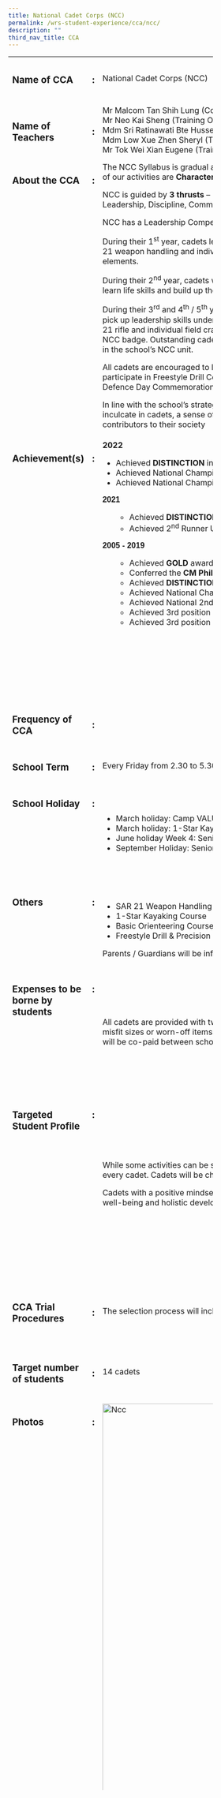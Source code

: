 ```yaml
---
title: National Cadet Corps (NCC)
permalink: /wrs-student-experience/cca/ncc/
description: ""
third_nav_title: CCA
---
```

<table style="width: 82.3343%; height: 3516px;">
<tbody>
<tr style="height: 88px;">
<td style="width: 29.6081%; height: 88px;">
<h3>Name of CCA</h3>
</td>
<td style="width: 2.90276%; height: 88px;">
<h3>:</h3>
</td>
<td style="width: 66.0377%; height: 88px;">National Cadet Corps (NCC)</td>
</tr>
<tr style="height: 123px;">
<td style="width: 29.6081%; height: 123px;">
<h3>Name of Teachers</h3>
</td>
<td style="width: 2.90276%; height: 123px;">
<h3>:</h3>
</td>
<td style="width: 66.0377%; height: 123px;"><span style="font-weight: 400;">Mr Malcom Tan Shih Lung</span> (Commanding Officer)<br>
Mr Neo Kai Sheng (Training Officer)<br>
Mdm Sri Ratinawati Bte Hussein (Training Officer)<br>
Mdm Low Xue Zhen Sheryl (Training Officer)<br>
Mr Tok Wei Xian Eugene (Training Officer)</td>
</tr>
<tr style="height: 529px;">
<td style="width: 29.6081%; height: 394px;" valign="top">
<h3>About the CCA</h3>
</td>
<td style="width: 2.90276%; height: 394px;" valign="top">
<h3>:</h3>
</td>
<td style="width: 66.0377%; height: 394px;" valign="top">The NCC Syllabus is gradual and progressive. It aims to provide a diverse range of challenging and enriching activities. The five broad objectives of our activities are <strong>Character Building, National Education, Adventurous Spirit, Leadership and Military Awareness. </strong>

NCC is guided by <strong>3 thrusts</strong> – Leadership, Fitness and Commitment to Singapore and is driven by <strong>8 core values</strong> – Loyalty to Country, Uprightness, Leadership, Discipline, Commitment &amp; Responsibility, Care for Fellow Cadets, Adventurous Spirit and Safety.

NCC has a Leadership Competency Model (LCM) that ensures cadets are equipped with sound leadership skills at the end of 4 to 5 years.

During their 1<sup>st</sup> year, cadets learn basic military knowledge and skills such as the history and role of SAF and NCC, as well as skills such as SAR 21 weapon handling and individual field crafts. NCC HQ also organises Camp FORGE to build confidence in the cadets through adventure elements.

During their 2<sup>nd</sup> year, cadets will attend another adventure camp called Camp STEEL which focuses on the value of teamwork. Cadets will also learn life skills and build up their ruggedness through other adventure activities such as Basic Orienteering Course and 1-Star Kayaking Course.

During their 3<sup>rd</sup> and 4<sup>th</sup> / 5<sup>th</sup> year, cadets will be given the opportunity to plan and execute training programmes. The aim is to allow the cadets to pick up leadership skills under the guidance of teacher officers. To ensure that the cadets can impart the necessary military knowledge on SAR 21 rifle and individual field crafts confidently, NCC conducts Specialist Assessment in which they earn the rank of third sergeant and the Army-NCC badge. Outstanding cadets will attend the Senior Specialist Leaders Course and they can look forward to becoming key appointment holders in the school’s NCC unit.

All cadets are encouraged to learn freestyle drill and precision drill movements which build teamwork and resilience. Besides having a chance to participate in Freestyle Drill Competition and Precision Drill Squad Competition, cadets also perform at school-based events such as Total Defence Day Commemoration and National Day Celebration.

In line with the school’s strategic thrust of Character Excellence, the NCC unit also embarks on meaningful service-learning project each year to inculcate in cadets, a sense of responsibility to their immediate community, and to enable them to understand that they too can become active contributors to their society</td>
</tr>
<tr style="height: 529px;">
<td style="width: 29.6081%; height: 481px;" valign="top">
<h3>Achievement(s)</h3>
</td>
<td style="width: 2.90276%; height: 481px;" valign="top">
<h3>:</h3>
</td>
<td style="width: 66.0377%; height: 481px;" valign="top"><b>2022</b>
<ul>
 	<li style="font-weight: 400;" aria-level="1"><span style="font-weight: 400;">Achieved </span><b>DISTINCTION</b><span style="font-weight: 400;"> in Unit Recognition&nbsp;</span></li>
 	<li style="font-weight: 400;" aria-level="1"><span style="font-weight: 400;">Achieved National Champion in Freestyle Exhibition Drill (FSD) Competition&nbsp;</span></li>
 	<li style="font-weight: 400;" aria-level="1"><span style="font-weight: 400;">Achieved National Champion in Precision Drill Squad (PDS) Competition</span></li>
</ul>
<span style="font-family: 'trebuchet ms', geneva, sans-serif;"><span style="font-family: 'trebuchet ms', geneva, sans-serif;"><b>2021</b></span></span>
<ul>
 	<li style="list-style-type: none;">
<ul>
 	<li>Achieved <strong>DISTINCTION</strong> in Unit Recognition</li>
 	<li>Achieved 2<sup>nd</sup> Runner Up in the NCC120 TikTok Challenge</li>
</ul>
</li>
</ul>
<span style="font-family: 'trebuchet ms', geneva, sans-serif;"><b>2005 - 2019</b></span>
<ul>
 	<li style="list-style-type: none;">
<ul>
 	<li style="font-weight: 400;" aria-level="1"><span style="font-weight: 400;">Achieved </span><b>GOLD</b><span style="font-weight: 400;"> award in the annual Best Unit Competition from 2005 to 2017</span></li>
 	<li style="font-weight: 400;" aria-level="1"><span style="font-weight: 400;">Conferred the </span><b>CM Philips Award </b><span style="font-weight: 400;">by NCC HQ for obtaining 10 consecutive GOLD awards in the Best Unit Competition from 2005 to 2014&nbsp;</span></li>
 	<li style="font-weight: 400;" aria-level="1"><span style="font-weight: 400;">Achieved </span><b>DISTINCTION</b><span style="font-weight: 400;"> in Unit Recognition </span><span style="font-weight: 400;">since </span><span style="font-weight: 400;">2018 (replaced Best Unit Competition from 2018)&nbsp;</span></li>
 	<li style="font-weight: 400;" aria-level="1"><span style="font-weight: 400;">Achieved National Champion in the Precision Drill Squad Competition in 2016 and 2018</span></li>
 	<li style="font-weight: 400;" aria-level="1"><span style="font-weight: 400;">Achieved National 2nd Runner-up in the Precision Drill Squad Competition in 2017 and 2019</span></li>
 	<li style="font-weight: 400;" aria-level="1"><span style="font-weight: 400;">Achieved 3</span><span style="font-weight: 400;">rd</span><span style="font-weight: 400;"> position in the Orienteering Competition in 2018 and 2019</span></li>
 	<li style="font-weight: 400;" aria-level="1"><span style="font-weight: 400;">Achieved 3rd position in Sports Championship (Frisbee) in 2019</span></li>
</ul>
</li>
</ul>
</td>
</tr>
<tr style="height: 65px;">
<td style="width: 29.6081%; height: 65px;">
<h3>Frequency of CCA</h3>
</td>
<td style="width: 2.90276%; height: 65px;">
<h3>:</h3>
</td>
<td style="width: 66.0377%; height: 65px;"><span style="font-family: 'trebuchet ms', geneva, sans-serif;"><b>&nbsp;</b></span></td>
</tr>
<tr style="height: 65px;">
<td style="width: 29.6081%; height: 65px;">
<h3><b>School Term</b><b></b></h3>
</td>
<td style="width: 2.90276%; height: 65px;">
<h3>:</h3>
</td>
<td style="width: 66.0377%; height: 65px;">Every Friday from 2.30 to 5.30 pm</td>
</tr>
<tr style="height: 200px;">
<td style="width: 29.6081%; height: 200px; vertical-align: top;">
<h3>School Holiday</h3>
</td>
<td style="width: 2.90276%; height: 200px; vertical-align: top;">
<h3>:</h3>
</td>
<td style="width: 66.0377%; height: 200px;">
<ul>
 	<li>March holiday: Camp VALUES (for all Sec 1 cadets)</li>
 	<li>March holiday: 1-Star Kayaking Course (for all Sec 2 cadets)</li>
 	<li>June holiday Week 4: Senior Specialist Leaders Course (for selected Sec 3 cadets)</li>
 	<li>September Holiday: Senior Specialist Leaders Course (for selected Sec 3 cadets)</li>
</ul>
</td>
</tr>
<tr style="height: 176px;">
<td style="width: 29.6081%; height: 165px; vertical-align: top;">
<h3>Others</h3>
</td>
<td style="width: 2.90276%; height: 165px; vertical-align: top;">
<h3>:</h3>
</td>
<td style="width: 66.0377%; height: 165px;">
<ul>
 	<li>SAR 21 Weapon Handling &amp; Shooting Classification</li>
 	<li>1-Star Kayaking Course</li>
 	<li>Basic Orienteering Course</li>
 	<li>Freestyle Drill &amp; Precision Drill Practice for competitions</li>
</ul>
Parents / Guardians will be informed through Parents Gateway or the issue of information sheets</td>
</tr>
<tr style="height: 255px;">
<td style="width: 29.6081%; height: 255px; vertical-align: top;">
<h3>Expenses to be borne by students</h3>
</td>
<td style="width: 2.90276%; height: 255px; vertical-align: top;">
<h3>:</h3>
</td>
<td style="width: 66.0377%; height: 255px;">All cadets are provided with two sets of NCC uniforms (free of charge). They are allowed to do kit-exchange at the beginning of each year for misfit sizes or worn-off items. However, they have to bear the full cost for any lost item. Courses such as 1-Star Kayaking and Basic Orienteering will be co-paid between school and students through Edusave account or by cash (for PR/non-Singaporean). FAS students will be subsidised.</td>
</tr>
<tr style="height: 377px;">
<td style="width: 29.6081%; height: 377px; vertical-align: top;">
<h3>Targeted Student Profile</h3>
</td>
<td style="width: 2.90276%; height: 377px; vertical-align: top;">
<h3>:</h3>
</td>
<td style="width: 66.0377%; height: 377px;">While some activities can be strenuous, they are gradual and progressive. All teacher officers take a serious view on the well-being and safety of every cadet. Cadets will be challenged by choice to carry out any activity, and teacher officers will provide the necessary guidance and support.

Cadets with a positive mindset will gain meaningful and enjoyable learning experiences.
All teacher officers are committed to monitoring the well-being and holistic development of every cadet to ensure a good balance between studies and NCC activities</td>
</tr>
<tr style="height: 123px;">
<td style="width: 29.6081%; height: 123px;">
<h3>CCA Trial Procedures</h3>
</td>
<td style="width: 2.90276%; height: 123px;">
<h3>:</h3>
</td>
<td style="width: 66.0377%; height: 123px;">The selection process will include an interview.</td>
</tr>
<tr style="height: 123px;">
<td style="width: 29.6081%; height: 123px;">
<h3>Target number of students</h3>
</td>
<td style="width: 2.90276%; height: 123px;">
<h3>:</h3>
</td>
<td style="width: 66.0377%; height: 123px;"><span style="font-weight: 400;">14 cadets</span></td>
</tr>
<tr style="height: 1057px;">
<td style="width: 29.6081%; height: 1057px; vertical-align: top;">
<h3>Photos</h3>
</td>
<td style="width: 2.90276%; height: 1057px; vertical-align: top;">
<h3>:</h3>
</td>
<td style="width: 66.0377%; height: 1057px;"><img class="alignnone wp-image-6891 size-full" src="https://woodlandsringsec-moe-edu-sg-admin.cwp.sg/wp-content/uploads/2021/01/NCC-scaled.jpg" alt="Ncc" width="1097" height="2560"></td>
</tr>
</tbody>
</table>